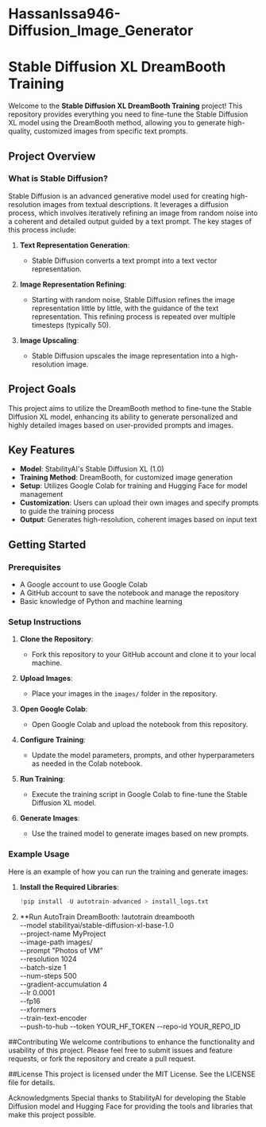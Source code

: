 # HassanIssa946-Diffusion_Image_Generator

# Stable Diffusion XL DreamBooth Training

Welcome to the **Stable Diffusion XL DreamBooth Training** project! This repository provides everything you need to fine-tune the Stable Diffusion XL model using the DreamBooth method, allowing you to generate high-quality, customized images from specific text prompts.

## Project Overview

### What is Stable Diffusion?

Stable Diffusion is an advanced generative model used for creating high-resolution images from textual descriptions. It leverages a diffusion process, which involves iteratively refining an image from random noise into a coherent and detailed output guided by a text prompt. The key stages of this process include:

1. **Text Representation Generation**:
    - Stable Diffusion converts a text prompt into a text vector representation.

2. **Image Representation Refining**:
    - Starting with random noise, Stable Diffusion refines the image representation little by little, with the guidance of the text representation. This refining process is repeated over multiple timesteps (typically 50).

3. **Image Upscaling**:
    - Stable Diffusion upscales the image representation into a high-resolution image.

## Project Goals

This project aims to utilize the DreamBooth method to fine-tune the Stable Diffusion XL model, enhancing its ability to generate personalized and highly detailed images based on user-provided prompts and images.

## Key Features

- **Model**: StabilityAI's Stable Diffusion XL (1.0)
- **Training Method**: DreamBooth, for customized image generation
- **Setup**: Utilizes Google Colab for training and Hugging Face for model management
- **Customization**: Users can upload their own images and specify prompts to guide the training process
- **Output**: Generates high-resolution, coherent images based on input text

## Getting Started

### Prerequisites

- A Google account to use Google Colab
- A GitHub account to save the notebook and manage the repository
- Basic knowledge of Python and machine learning

### Setup Instructions

1. **Clone the Repository**:
   - Fork this repository to your GitHub account and clone it to your local machine.

2. **Upload Images**:
   - Place your images in the `images/` folder in the repository.

3. **Open Google Colab**:
   - Open Google Colab and upload the notebook from this repository.

4. **Configure Training**:
   - Update the model parameters, prompts, and other hyperparameters as needed in the Colab notebook.

5. **Run Training**:
   - Execute the training script in Google Colab to fine-tune the Stable Diffusion XL model.

6. **Generate Images**:
   - Use the trained model to generate images based on new prompts.

### Example Usage

Here is an example of how you can run the training and generate images:

1. **Install the Required Libraries**:
   ```python
   !pip install -U autotrain-advanced > install_logs.txt
2. **Run AutoTrain DreamBooth:
    !autotrain dreambooth \
--model stabilityai/stable-diffusion-xl-base-1.0 \
--project-name MyProject \
--image-path images/ \
--prompt "Photos of VM" \
--resolution 1024 \
--batch-size 1 \
--num-steps 500 \
--gradient-accumulation 4 \
--lr 0.0001 \
--fp16 \
--xformers \
--train-text-encoder \
--push-to-hub --token YOUR_HF_TOKEN --repo-id YOUR_REPO_ID


##Contributing
We welcome contributions to enhance the functionality and usability of this project. Please feel free to submit issues and feature requests, or fork the repository and create a pull request.

##License
This project is licensed under the MIT License. See the LICENSE file for details.

Acknowledgments
Special thanks to StabilityAI for developing the Stable Diffusion model and Hugging Face for providing the tools and libraries that make this project possible.
